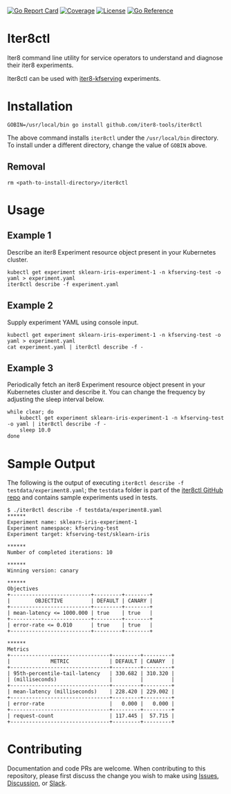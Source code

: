 [![Go Report Card](https://goreportcard.com/badge/github.com/iter8-tools/iter8ctl)](https://goreportcard.com/report/github.com/iter8-tools/iter8ctl)
[![Coverage](https://codecov.io/gh/iter8-tools/iter8ctl/branch/main/graphs/badge.svg?branch=main)](https://codecov.io/gh/iter8-tools/iter8ctl)
[![License](https://img.shields.io/badge/License-Apache%202.0-blue.svg)](https://opensource.org/licenses/Apache-2.0)
[![Go Reference](https://pkg.go.dev/badge/github.com/iter8-tools/iter8ctl.svg)](https://pkg.go.dev/github.com/iter8-tools/iter8ctl)
# Iter8ctl
Iter8 command line utility for service operators to understand and diagnose their iter8 experiments.

Iter8ctl can be used with [iter8-kfserving](https://github.com/iter8-tools/iter8-kfserving) experiments.

# Installation
```
GOBIN=/usr/local/bin go install github.com/iter8-tools/iter8ctl
```
The above command installs `iter8ctl` under the `/usr/local/bin` directory. To install under a different directory, change the value of `GOBIN` above.

## Removal
```
rm <path-to-install-directory>/iter8ctl
```

# Usage

## Example 1
Describe an iter8 Experiment resource object present in your Kubernetes cluster.
```shell
kubectl get experiment sklearn-iris-experiment-1 -n kfserving-test -o yaml > experiment.yaml
iter8ctl describe -f experiment.yaml
```

## Example 2
Supply experiment YAML using console input.
```shell
kubectl get experiment sklearn-iris-experiment-1 -n kfserving-test -o yaml > experiment.yaml
cat experiment.yaml | iter8ctl describe -f -
```

## Example 3
Periodically fetch an iter8 Experiment resource object present in your Kubernetes cluster and describe it. You can change the frequency by adjusting the sleep interval below.
```shell
while clear; do
    kubectl get experiment sklearn-iris-experiment-1 -n kfserving-test -o yaml | iter8ctl describe -f -
    sleep 10.0
done
```

# Sample Output
The following is the output of executing `iter8ctl describe -f testdata/experiment8.yaml`; the `testdata` folder is part of the [iter8ctl GitHub repo](https://github.com/iter8-tools/iter8ctl) and contains sample experiments used in tests.

```shell
$ ./iter8ctl describe -f testdata/experiment8.yaml
******
Experiment name: sklearn-iris-experiment-1
Experiment namespace: kfserving-test
Experiment target: kfserving-test/sklearn-iris

******
Number of completed iterations: 10

******
Winning version: canary

******
Objectives
+--------------------------+---------+--------+
|        OBJECTIVE         | DEFAULT | CANARY |
+--------------------------+---------+--------+
| mean-latency <= 1000.000 | true    | true   |
+--------------------------+---------+--------+
| error-rate <= 0.010      | true    | true   |
+--------------------------+---------+--------+

******
Metrics
+--------------------------------+---------+---------+
|             METRIC             | DEFAULT | CANARY  |
+--------------------------------+---------+---------+
| 95th-percentile-tail-latency   | 330.682 | 310.320 |
| (milliseconds)                 |         |         |
+--------------------------------+---------+---------+
| mean-latency (milliseconds)    | 228.420 | 229.002 |
+--------------------------------+---------+---------+
| error-rate                     |   0.000 |   0.000 |
+--------------------------------+---------+---------+
| request-count                  | 117.445 |  57.715 |
+--------------------------------+---------+---------+
```

# Contributing

Documentation and code PRs are welcome. When contributing to this repository, please first discuss the change you wish to make using [Issues](https://github.com/iter8-tools/iter8ctl/issues), [Discussion](https://github.com/iter8-tools/iter8ctl/discussions), or [Slack](https://join.slack.com/t/iter8-tools/shared_invite/enQtODU0NTczMTQ5NDU4LTJmNGE1OTBhOWI4NzllZGE0ZjdhM2M3MzJlMjcxYjliMTJlM2YxMzQ4OWQ5NGViYTM2MTU4MWRkZTgxNzZiMzg).